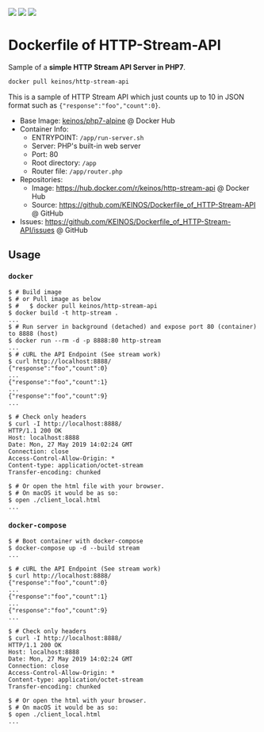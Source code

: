 [![](https://images.microbadger.com/badges/image/keinos/http-stream-api.svg)](https://microbadger.com/images/keinos/http-stream-api "View image ifno on microbadger.com") [![](https://img.shields.io/docker/cloud/automated/keinos/http-stream-api.svg)](https://hub.docker.com/r/keinos/http-stream-api "View on Docker Hub") [![](https://img.shields.io/docker/cloud/build/keinos/http-stream-api.svg)](https://hub.docker.com/r/keinos/http-stream-api/builds "View builds on Docker Hub")

# Dockerfile of HTTP-Stream-API

Sample of a **simple HTTP Stream API Server in PHP7**.

```bash
docker pull keinos/http-stream-api
```

This is a sample of HTTP Stream API which just counts up to 10 in JSON format such as `{"response":"foo","count":0}`.

- Base Image: [keinos/php7-alpine](https://hub.docker.com/r/keinos/alpine/) @ Docker Hub
- Container Info:
  - ENTRYPOINT: `/app/run-server.sh`
  - Server: PHP's built-in web server
  - Port: 80
  - Root directory: `/app`
  - Router file: `/app/router.php`
- Repositories:
  - Image: https://hub.docker.com/r/keinos/http-stream-api @ Docker Hub
  - Source: https://github.com/KEINOS/Dockerfile_of_HTTP-Stream-API @ GitHub
- Issues: https://github.com/KEINOS/Dockerfile_of_HTTP-Stream-API/issues @ GitHub

## Usage

### `docker`

```shellsession
$ # Build image
$ # or Pull image as below
$ #   $ docker pull keinos/http-stream-api
$ docker build -t http-stream .
...
$ # Run server in background (detached) and expose port 80 (container) to 8888 (host)
$ docker run --rm -d -p 8888:80 http-stream
...
$ # cURL the API Endpoint (See stream work)
$ curl http://localhost:8888/
{"response":"foo","count":0}
...
{"response":"foo","count":1}
...
{"response":"foo","count":9}
...

$ # Check only headers
$ curl -I http://localhost:8888/
HTTP/1.1 200 OK
Host: localhost:8888
Date: Mon, 27 May 2019 14:02:24 GMT
Connection: close
Access-Control-Allow-Origin: *
Content-type: application/octet-stream
Transfer-encoding: chunked

$ # Or open the html file with your browser.
$ # On macOS it would be as so:
$ open ./client_local.html
...
```

### `docker-compose`

```shellsession
$ # Boot container with docker-compose
$ docker-compose up -d --build stream
...

$ # cURL the API Endpoint (See stream work)
$ curl http://localhost:8888/
{"response":"foo","count":0}
...
{"response":"foo","count":1}
...
{"response":"foo","count":9}
...

$ # Check only headers
$ curl -I http://localhost:8888/
HTTP/1.1 200 OK
Host: localhost:8888
Date: Mon, 27 May 2019 14:02:24 GMT
Connection: close
Access-Control-Allow-Origin: *
Content-type: application/octet-stream
Transfer-encoding: chunked

$ # Or open the html with your browser.
$ # On macOS it would be as so:
$ open ./client_local.html
...
```
